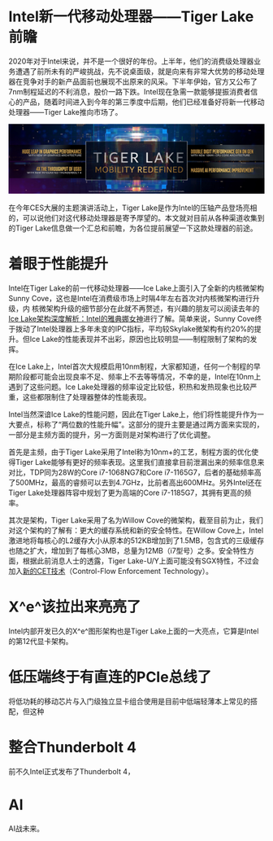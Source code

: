# Intel新一代移动处理器——Tiger Lake前瞻

2020年对于Intel来说，并不是一个很好的年份。上半年，他们的消费级处理器业务遭遇了前所未有的严峻挑战，先不说桌面级，就是向来有非常大优势的移动处理器在竞争对手的新产品面前也展现不出原来的风采。下半年伊始，官方又公布了7nm制程延迟的不利消息，股价一路下跌。Intel现在急需一款能够提振消费者信心的产品，随着时间进入到今年的第三季度中后期，他们已经准备好将新一代移动处理器——Tiger Lake推向市场了。

![](2020_Intel_CES_Press_Event_Page_62_1200.jpg)

在今年CES大展的主题演讲活动上，Tiger Lake是作为Intel的压轴产品登场亮相的，可以说他们对这代移动处理器是寄予厚望的。本文就对目前从各种渠道收集到的Tiger Lake信息做一个汇总和前瞻，为各位提前展望一下这款处理器的前途。

# 着眼于性能提升

Intel在Tiger Lake的前一代移动处理器——Ice Lake上面引入了全新的内核微架构Sunny Cove，这也是Intel在消费级市场上时隔4年左右首次对内核微架构进行升级，内   核微架构升级的细节部分在此就不再赘述，有兴趣的朋友可以阅读去年的[Ice Lake架构深度解析：Intel的雅典娜女神](https://www.expreview.com/69882.html)进行了解。简单来说，Sunny Cove终于拨动了Intel处理器上多年未变的IPC指标，平均较Skylake微架构有约20%的提升。但Ice Lake的性能表现并不出彩，原因也比较明显——制程限制了架构的发挥。

在Ice Lake上，Intel首次大规模启用10nm制程，大家都知道，任何一个制程的早期阶段都可能会出现良率不足、频率上不去等等情况，不幸的是，Intel在10nm上遇到了这些问题。Ice Lake处理器的频率设定比较低，积热和发热现象也比较严重，这些都限制住了处理器整体的性能表现。

Intel当然深谙Ice Lake的性能问题，因此在Tiger Lake上，他们将性能提升作为一大要点，标称了“两位数的性能升幅”。这部分的提升主要是通过两方面来实现的，一部分是主频方面的提升，另一方面则是对架构进行了优化调整。

首先是主频，由于Tiger Lake采用了Intel称为10nm+的工艺，制程方面的优化使得Tiger Lake能够有更好的频率表现。这里我们直接拿目前泄漏出来的频率信息来对比，TDP同为28W的Core i7-1068NG7和Core i7-1165G7，后者的基础频率高了500MHz，最高的睿频可以去到4.7GHz，比前者高出600MHz。另外Intel还在Tiger Lake处理器阵容中规划了更为高端的Core i7-1185G7，其拥有更高的频率。

其次是架构，Tiger Lake采用了名为Willow Cove的微架构，截至目前为止，我们对这个架构的了解有：更大的缓存系统和新的安全特性。在Willow Cove上，Intel激进地将每核心的L2缓存大小从原本的512KB增加到了1.5MB，包含式的三级缓存也随之扩大，增加到了每核心3MB，总量为12MB（i7型号）之多。安全特性方面，根据此前消息人士的透露，Tiger Lake-U/Y上面可能没有SGX特性，不过会加入[新的CET技术](https://www.expreview.com/74733.html)（Control-Flow Enforcement Technology）。

# X^e^该拉出来亮亮了

Intel内部开发已久的X^e^图形架构也是Tiger Lake上面的一大亮点，它算是Intel的第12代显卡架构。

# 低压端终于有直连的PCIe总线了

将低功耗的移动芯片与入门级独立显卡组合使用是目前中低端轻薄本上常见的搭配，但这种

# 整合Thunderbolt 4

前不久Intel正式发布了Thunderbolt 4，

# AI

AI战未来。